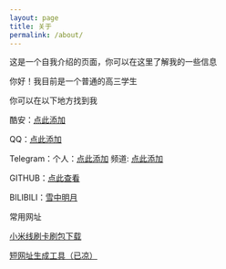 ```yaml
---
layout: page
title: 关于
permalink: /about/
---
```



这是一个自我介绍的页面，你可以在这里了解我的一些信息  

你好！我目前是一个普通的高三学生

你可以在以下地方找到我


<p>酷安：<a href="http://www.coolapk.com/u/2865572" data-type="URL" data-id="http://www.coolapk.com/u/2865572">点此添加</a>  </p>
<p>QQ：<a href="http://wpa.qq.com/msgrd?v=3&amp;uin=563436084&amp;site=qq&amp;menu=yes" data-type="URL" data-id="http://wpa.qq.com/msgrd?v=3&amp;uin=563436084&amp;site=qq&amp;menu=yes">点此添加</a></p>
<p>Telegram：个人：<a href="https://t.me/aw_still_alive" data-type="URL" data-id="https://t.me/aw_still_alive">点此添加</a>  频道: <a href="https://t.me/syhfl" data-type="URL" data-id="https://t.me/syhfl">点此添加</a></p>
<p>GITHUB：<a rel="noreferrer noopener" href="https://github.com/lswlc33" target="_blank">点此查看</a></p>
<p>BILIBILI：<a rel="noreferrer noopener" href="https://space.bilibili.com/275618785" target="_blank">雪中明月</a></p></blockquote>
<!-- /wp:quote -->

<!-- wp:paragraph -->
<p>常用网址</p>
<!-- /wp:paragraph -->

<!-- wp:paragraph -->
<p><a href="https://xiaomirom.com/" target="_blank" rel="noreferrer noopener">小米线刷卡刷包下载</a></p>
<!-- /wp:paragraph -->

<!-- wp:paragraph -->
<p><a href="http://a.topurl.cn/#/" target="_blank" rel="noreferrer noopener">短网址生成工具（已凉）</a></p>
<!-- /wp:paragraph -->
